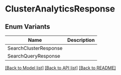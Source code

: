 # ClusterAnalyticsResponse

## Enum Variants

| Name | Description |
|---- | -----|
| SearchClusterResponse |  |
| SearchQueryResponse |  |

[[Back to Model list]](../README.md#documentation-for-models) [[Back to API list]](../README.md#documentation-for-api-endpoints) [[Back to README]](../README.md)


